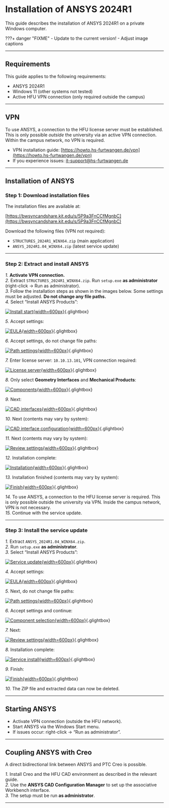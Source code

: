 # Installation of ANSYS 2024R1

This guide describes the installation of ANSYS 2024R1 on a private Windows computer.

???+ danger "FIXME"
    - Update to the current version!
    - Adjust image captions

---

## Requirements

This guide applies to the following requirements:

* ANSYS 2024R1  
* Windows 11 (other systems not tested)  
* Active HFU VPN connection (only required outside the campus)

---

## VPN

To use ANSYS, a connection to the HFU license server must be established. This is only possible _outside_ the university via an active VPN connection. Within the campus network, no VPN is required.

* VPN installation guide: [https://howto.hs-furtwangen.de/vpn](https://howto.hs-furtwangen.de/vpn)  
* If you experience issues: [it-support@hs-furtwangen.de](mailto:it-support@hs-furtwangen.de)

---

## Installation of ANSYS

### Step 1: Download installation files

The installation files are available at:

[https://bwsyncandshare.kit.edu/s/5P9a3FnCCfMgnbC](https://bwsyncandshare.kit.edu/s/5P9a3FnCCfMgnbC)

Download the following files (VPN not required):

* `STRUCTURES_2024R1_WINX64.zip` (main application)
* `ANSYS_2024R1.04_WINX64.zip` (latest service update)

---

### Step 2: Extract and install ANSYS

*1.*  **Activate VPN connection.**  
*2.*  Extract `STRUCTURES_2024R1_WINX64.zip`. Run `setup.exe` **as administrator** (right-click → Run as administrator).  
*3.*  Follow the installation steps as shown in the images below. Some settings must be adjusted. **Do not change any file paths.**  
*4.*  Select “Install ANSYS Products”:

[![Install start](media/02_Installation_ansys/02_01.png){width=600px}](media/02_Installation_ansys/02_01.png "Install start"){.glightbox}  

*5.*  Accept settings:

[![EULA](media/02_Installation_ansys/02_02.png){width=600px}](media/02_Installation_ansys/02_02.png "EULA"){.glightbox}  

*6.*  Accept settings, do not change file paths:

[![Path settings](media/02_Installation_ansys/02_03.png){width=600px}](media/02_Installation_ansys/02_03.png "Path settings"){.glightbox}  

*7.*  Enter license server: `10.10.13.101`, VPN connection required:

[![License server](media/02_Installation_ansys/02_04.png){width=600px}](media/02_Installation_ansys/02_04.png "License server"){.glightbox}  

*8.*  Only select **Geometry Interfaces** and **Mechanical Products**:

[![Components](media/02_Installation_ansys/02_05.png){width=600px}](media/02_Installation_ansys/02_05.png "Components"){.glightbox}  

*9.*  Next:

[![CAD interfaces](media/02_Installation_ansys/02_06.png){width=600px}](media/02_Installation_ansys/02_06.png "CAD interfaces"){.glightbox}  

*10.*  Next (contents may vary by system):

[![CAD interface configuration](media/02_Installation_ansys/02_07.png){width=600px}](media/02_Installation_ansys/02_07.png "CAD interface configuration"){.glightbox}  

*11.*  Next (contents may vary by system):

[![Review settings](media/02_Installation_ansys/02_08.png){width=600px}](media/02_Installation_ansys/02_08.png "Review settings"){.glightbox}  

*12.*  Installation complete:

[![Installation](media/02_Installation_ansys/02_09.png){width=600px}](media/02_Installation_ansys/02_09.png "Installation"){.glightbox}  

*13.*  Installation finished (contents may vary by system):

[![Finish](media/02_Installation_ansys/02_10.png){width=600px}](media/02_Installation_ansys/02_10.png "Finish"){.glightbox}  

*14.*  To use ANSYS, a connection to the HFU license server is required. This is only possible outside the university via VPN. Inside the campus network, VPN is not necessary.  
*15.*  Continue with the service update.

---

### Step 3: Install the service update

*1.*  Extract `ANSYS_2024R1.04_WINX64.zip`.  
*2.*  Run `setup.exe` **as administrator**.  
*3.*  Select “Install ANSYS Products”:

[![Service update](media/02_Installation_ansys/02_11.png){width=600px}](media/02_Installation_ansys/02_11.png "Service update"){.glightbox}  

*4.*  Accept settings:

[![EULA](media/02_Installation_ansys/02_12.png){width=600px}](media/02_Installation_ansys/02_12.png "EULA"){.glightbox}  

*5.*  Next, do not change file paths:

[![Path settings](media/02_Installation_ansys/02_13.png){width=600px}](media/02_Installation_ansys/02_13.png "Path settings"){.glightbox}  

*6.*  Accept settings and continue:

[![Component selection](media/02_Installation_ansys/02_14.png){width=600px}](media/02_Installation_ansys/02_14.png "Component selection"){.glightbox}  

*7.*  Next:

[![Review settings](media/02_Installation_ansys/02_15.png){width=600px}](media/02_Installation_ansys/02_15.png "Review settings"){.glightbox}  

*8.*  Installation complete:

[![Service install](media/02_Installation_ansys/02_16.png){width=600px}](media/02_Installation_ansys/02_16.png "Service install"){.glightbox}  

*9.*  Finish:

[![Finish](media/02_Installation_ansys/02_17.png){width=600px}](media/02_Installation_ansys/02_17.png "Finish"){.glightbox}  

*10.*  The ZIP file and extracted data can now be deleted.

---

## Starting ANSYS

* Activate VPN connection (outside the HFU network).
* Start ANSYS via the Windows Start menu.
* If issues occur: right-click → “Run as administrator”.

---

## Coupling ANSYS with Creo

A direct bidirectional link between ANSYS and PTC Creo is possible.

*1.*  Install Creo and the HFU CAD environment as described in the relevant guide.  
*2.*  Use the **ANSYS CAD Configuration Manager** to set up the associative Workbench interface.  
*3.*  The setup must be run **as administrator**.

---
